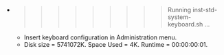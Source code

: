 * >>>>>>>>> Running inst-std-system-keyboard.sh ...
  * Insert keyboard configuration in Administration menu.
  * Disk size = 5741072K. Space Used = 4K. Runtime = 00:00:00:01.

